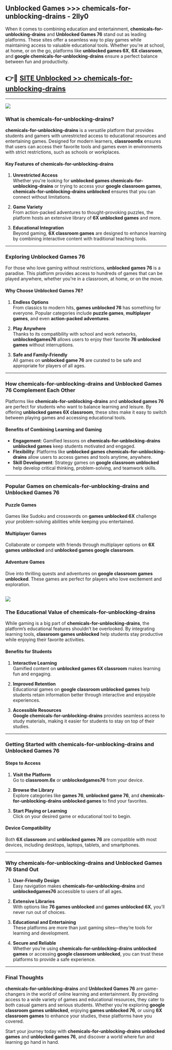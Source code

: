 ## Unblocked Games >>> chemicals-for-unblocking-drains - 2lly0 

When it comes to combining education and entertainment, **chemicals-for-unblocking-drains** and **Unblocked Games 76** stand out as leading platforms. These sites offer a seamless way to play games while maintaining access to valuable educational tools. Whether you're at school, at home, or on the go, platforms like **unblocked games 6X**, **6X classroom**, and **google chemicals-for-unblocking-drains** ensure a perfect balance between fun and productivity.
## 👉🔴 [SITE Unblocked >> chemicals-for-unblocking-drains](http://premium.freeplayer.one?title=chemicals-for-unblocking-drains&ref=22JU)
---
<a href="http://premium.freeplayer.one?title=chemicals-for-unblocking-drains&ref=22JU/"><img src="https://github.com/user-attachments/assets/438f12ca-57a4-47a3-8ead-c64da593a1e5"/></a>
### What is chemicals-for-unblocking-drains?  

**chemicals-for-unblocking-drains** is a versatile platform that provides students and gamers with unrestricted access to educational resources and entertaining games. Designed for modern learners, **classroom6x** ensures that users can access their favorite tools and games even in environments with strict restrictions, such as schools or workplaces.  

#### Key Features of chemicals-for-unblocking-drains  

1. **Unrestricted Access**  
   Whether you're looking for **unblocked games chemicals-for-unblocking-drains** or trying to access your **google classroom games**, **chemicals-for-unblocking-drains unblocked** ensures that you can connect without limitations.  

2. **Game Variety**  
   From action-packed adventures to thought-provoking puzzles, the platform hosts an extensive library of **6X unblocked games** and more.  

3. **Educational Integration**  
   Beyond gaming, **6X classroom games** are designed to enhance learning by combining interactive content with traditional teaching tools.  



---

### Exploring Unblocked Games 76  

For those who love gaming without restrictions, **unblocked games 76** is a paradise. This platform provides access to hundreds of games that can be played anywhere, whether you're in a classroom, at home, or on the move.  

#### Why Choose Unblocked Games 76?  

1. **Endless Options**  
   From classics to modern hits, **games unblocked 76** has something for everyone. Popular categories include **puzzle games**, **multiplayer games**, and even **action-packed adventures**.  

2. **Play Anywhere**  
   Thanks to its compatibility with school and work networks, **unblockedgames76** allows users to enjoy their favorite **76 unblocked games** without interruptions.  

3. **Safe and Family-Friendly**  
   All games on **unblocked game 76** are curated to be safe and appropriate for players of all ages.  

---

### How chemicals-for-unblocking-drains and Unblocked Games 76 Complement Each Other  

Platforms like **chemicals-for-unblocking-drains** and **unblocked games 76** are perfect for students who want to balance learning and leisure. By offering **unblocked games 6X classroom**, these sites make it easy to switch between playing games and accessing educational tools.  

#### Benefits of Combining Learning and Gaming  

- **Engagement**: Gamified lessons on **chemicals-for-unblocking-drains unblocked games** keep students motivated and engaged.  
- **Flexibility**: Platforms like **unblocked games chemicals-for-unblocking-drains** allow users to access games and tools anytime, anywhere.  
- **Skill Development**: Strategy games on **google classroom unblocked** help develop critical thinking, problem-solving, and teamwork skills.  

---

### Popular Games on chemicals-for-unblocking-drains and Unblocked Games 76  

#### Puzzle Games  

Games like Sudoku and crosswords on **games unblocked 6X** challenge your problem-solving abilities while keeping you entertained.  

#### Multiplayer Games  

Collaborate or compete with friends through multiplayer options on **6X games unblocked** and **unblocked games google classroom**.  

#### Adventure Games  

Dive into thrilling quests and adventures on **google classroom games unblocked**. These games are perfect for players who love excitement and exploration.  

<a href="http://download.freeplayer.one?title=chemicals-for-unblocking-drains&ref=23D/"><img src="https://github.com/user-attachments/assets/fe0c3e91-c8e1-489c-acf0-e2f614c12fb8"/></a>
---

### The Educational Value of chemicals-for-unblocking-drains  

While gaming is a big part of **chemicals-for-unblocking-drains**, the platform’s educational features shouldn’t be overlooked. By integrating learning tools, **classroom games unblocked** help students stay productive while enjoying their favorite activities.  

#### Benefits for Students  

1. **Interactive Learning**  
   Gamified content on **unblocked games 6X classroom** makes learning fun and engaging.  

2. **Improved Retention**  
   Educational games on **google classroom unblocked games** help students retain information better through interactive and enjoyable experiences.  

3. **Accessible Resources**  
   **Google chemicals-for-unblocking-drains** provides seamless access to study materials, making it easier for students to stay on top of their studies.  

---

### Getting Started with chemicals-for-unblocking-drains and Unblocked Games 76  

#### Steps to Access  

1. **Visit the Platform**  
   Go to **classroom.6x** or **unblockedgames76** from your device.  

2. **Browse the Library**  
   Explore categories like **games 76**, **unblocked game 76**, and **chemicals-for-unblocking-drains unblocked games** to find your favorites.  

3. **Start Playing or Learning**  
   Click on your desired game or educational tool to begin.  

#### Device Compatibility  

Both **6X classroom** and **unblocked games 76** are compatible with most devices, including desktops, laptops, tablets, and smartphones.  

---

### Why chemicals-for-unblocking-drains and Unblocked Games 76 Stand Out  

1. **User-Friendly Design**  
   Easy navigation makes **chemicals-for-unblocking-drains** and **unblockedgames76** accessible to users of all ages.  

2. **Extensive Libraries**  
   With options like **76 games unblocked** and **games unblocked 6X**, you’ll never run out of choices.  

3. **Educational and Entertaining**  
   These platforms are more than just gaming sites—they’re tools for learning and development.  

4. **Secure and Reliable**  
   Whether you’re using **chemicals-for-unblocking-drains unblocked games** or accessing **google classroom unblocked**, you can trust these platforms to provide a safe experience.  

---

### Final Thoughts  

**chemicals-for-unblocking-drains** and **Unblocked Games 76** are game-changers in the world of online learning and entertainment. By providing access to a wide variety of games and educational resources, they cater to both casual gamers and serious students. Whether you’re exploring **google classroom games unblocked**, enjoying **games unblocked 76**, or using **6X classroom games** to enhance your studies, these platforms have you covered.  

Start your journey today with **chemicals-for-unblocking-drains unblocked games** and **unblocked games 76**, and discover a world where fun and learning go hand in hand.  